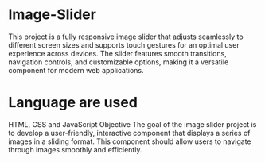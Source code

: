 # Image-Slider
This project is a fully responsive image slider that adjusts seamlessly to different screen sizes and supports touch gestures for an optimal user experience across devices. The slider features smooth transitions, navigation controls, and customizable options, making it a versatile component for modern web applications.
# Language are used
HTML, CSS and JavaScript
Objective
The goal of the image slider project is to develop a user-friendly, interactive component that displays a series of images in a sliding format. This component should allow users to navigate through images smoothly and efficiently.
